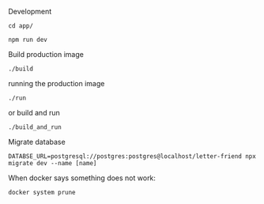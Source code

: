 Development

```
cd app/

npm run dev
```

Build production image

```
./build
```

running the production image

```
./run
```

or build and run

```
./build_and_run
```

Migrate database

```
DATABSE_URL=postgresql://postgres:postgres@localhost/letter-friend npx migrate dev --name [name]

```

When docker says something does not work:

```
docker system prune
```
